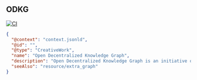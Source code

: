 ## ODKG

<!-- You own your data.

You store your data.

You share your data.  -->

<!-- We help you connect it globally within and across communities.
 -->

  <script type="application/ld+json">
 {
  "@context": "context.jsonld",
  "@id": "",
  "@type": "CreativeWork",
  "name": "Open Decentralized Knowledge Graph",
  "description": "Open Decentralized Knowledge Graph is an initiative of freely sharing linked knowledge across the globe.",
  "seeAlso": "resource/extra_graph"
}
 </script>
        
[![CI](https://github.com/sklarman/odkg/actions/workflows/blank.yml/badge.svg)](https://github.com/sklarman/odkg/actions/workflows/blank.yml)

```json
{
  "@context": "context.jsonld",
  "@id": "",
  "@type": "CreativeWork",
  "name": "Open Decentralized Knowledge Graph",
  "description": "Open Decentralized Knowledge Graph is an initiative of freely sharing linked knowledge across the globe.",
  "seeAlso": "resource/extra_graph"
}
```
